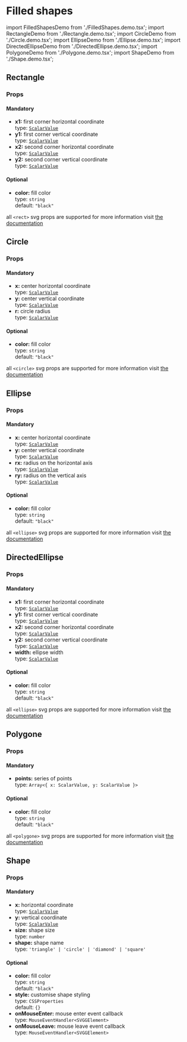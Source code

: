 # Filled shapes

import FilledShapesDemo from './FilledShapes.demo.tsx';
import RectangleDemo from './Rectangle.demo.tsx';
import CircleDemo from './Circle.demo.tsx';
import EllipseDemo from './Ellipse.demo.tsx';
import DirectedEllipseDemo from './DirectedEllipse.demo.tsx';
import PolygoneDemo from './Polygone.demo.tsx';
import ShapeDemo from './Shape.demo.tsx';

<FilledShapesDemo/>

## Rectangle

<RectangleDemo/>

### Props

#### Mandatory

- **x1:** first corner horizontal coordinate<br />
  type: [`ScalarValue`](./000_intro.md)<br/>
- **y1:** first corner vertical coordinate<br />
  type: [`ScalarValue`](./000_intro.md)<br/>
- **x2:** second corner horizontal coordinate<br />
  type: [`ScalarValue`](./000_intro.md)<br/>
- **y2:** second corner vertical coordinate<br />
  type: [`ScalarValue`](./000_intro.md)<br/>

#### Optional

- **color:** fill color<br />
  type: `string`<br/>
  default: `"black"`

all `<rect>` svg props are supported for more information visit [the documentation](https://developer.mozilla.org/en-US/docs/Web/SVG/Element/rect)

## Circle

<CircleDemo/>

### Props

#### Mandatory

- **x:** center horizontal coordinate<br />
  type: [`ScalarValue`](./000_intro.md)<br/>
- **y:** center vertical coordinate<br />
  type: [`ScalarValue`](./000_intro.md)<br/>
- **r:** circle radius<br />
  type: [`ScalarValue`](./000_intro.md)<br/>

#### Optional

- **color:** fill color<br />
  type: `string`<br/>
  default: `"black"`

all `<circle>` svg props are supported for more information visit [the documentation](https://developer.mozilla.org/en-US/docs/Web/SVG/Element/circle)

## Ellipse

<EllipseDemo/>

### Props

#### Mandatory

- **x:** center horizontal coordinate<br />
  type: [`ScalarValue`](./000_intro.md)<br/>
- **y:** center vertical coordinate<br />
  type: [`ScalarValue`](./000_intro.md)<br/>
- **rx:** radius on the horizontal axis<br />
  type: [`ScalarValue`](./000_intro.md)<br/>
- **ry:** radius on the vertical axis<br />
  type: [`ScalarValue`](./000_intro.md)<br/>

#### Optional

- **color:** fill color<br />
  type: `string`<br/>
  default: `"black"`

all `<ellipse>` svg props are supported for more information visit [the documentation](https://developer.mozilla.org/en-US/docs/Web/SVG/Element/ellipse)

## DirectedEllipse

<DirectedEllipseDemo/>

### Props

#### Mandatory

- **x1:** first corner horizontal coordinate<br />
  type: [`ScalarValue`](./000_intro.md)<br/>
- **y1:** first corner vertical coordinate<br />
  type: [`ScalarValue`](./000_intro.md)<br/>
- **x2:** second corner horizontal coordinate<br />
  type: [`ScalarValue`](./000_intro.md)<br/>
- **y2:** second corner vertical coordinate<br />
  type: [`ScalarValue`](./000_intro.md)<br/>
- **width:** ellipse width<br />
  type: [`ScalarValue`](./000_intro.md)<br/>

#### Optional

- **color:** fill color<br />
  type: `string`<br/>
  default: `"black"`

all `<ellipse>` svg props are supported for more information visit [the documentation](https://developer.mozilla.org/en-US/docs/Web/SVG/Element/ellipse)

## Polygone

<PolygoneDemo/>

### Props

#### Mandatory

- **points:** series of points<br />
  type: `Array<{ x: ScalarValue, y: ScalarValue }>`<br/>

#### Optional

- **color:** fill color<br />
  type: `string`<br/>
  default: `"black"`

all `<polygone>` svg props are supported for more information visit [the documentation](https://developer.mozilla.org/en-US/docs/Web/SVG/Element/polygone)

## Shape

<ShapeDemo/>

### Props

#### Mandatory

- **x:** horizontal coordinate<br />
  type: [`ScalarValue`](./000_intro.md)<br/>
- **y:** vertical coordinate<br />
  type: [`ScalarValue`](./000_intro.md)<br/>
- **size:** shape size<br />
  type: `number`<br/>
- **shape:** shape name<br />
  type: `'triangle' | 'circle' | 'diamond' | 'square'`<br/>

#### Optional

- **color:** fill color<br />
  type: `string`<br/>
  default: `"black"`
- **style:** customise shape styling<br />
  type: `CSSProperties`<br/>
  default: `{}`
- **onMouseEnter:** mouse enter event callback<br />
  type: `MouseEventHandler<SVGGElement>`<br/>
- **onMouseLeave:** mouse leave event callback<br />
  type: `MouseEventHandler<SVGGElement>`<br/>
